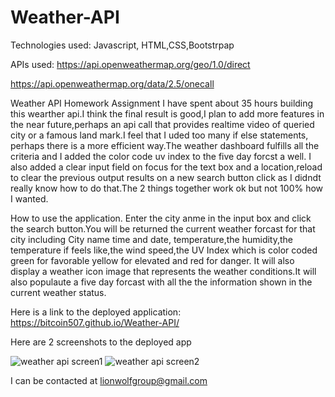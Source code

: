 # Weather-API

Technologies used: Javascript, HTML,CSS,Bootstrpap

APIs used: https://api.openweathermap.org/geo/1.0/direct

https://api.openweathermap.org/data/2.5/onecall

Weather API Homework Assignment
I have spent about 35 hours building this wearther api.I think the final result is good,I plan to add more features in the near future,perhaps an api call that provides realtime video of queried city or a famous land mark.I feel that I uded too many if else statements, perhaps there is a more efficient way.The weather dashboard fulfills all the criteria and I added the color code uv index to the five day forcst a well.  I also added a clear input field on focus for the text box and a location,reload to clear the previous output results on a new search button click as I didndt really know how to do that.The 2 things together work ok but not 100% how I wanted.

How to use the application. Enter the city anme in the input box and click the search button.You will be returned the current weather forcast for that city including City name time and date, temperature,the humidity,the temperature if feels like,the wind speed,the UV Index which is color coded green for favorable yellow for elevated and red for danger. It will also display a weather icon image that represents the weather conditions.It will also populaute a five day forcast with all the the information shown in the current weather status.

Here is a link to the deployed application: https://bitcoin507.github.io/Weather-API/

Here are 2 screenshots to the deployed app


![weather api screen1](https://user-images.githubusercontent.com/39675578/172662529-cea0f309-4da1-4b99-a9c5-698d41fa017b.png)
![weather api screen2](https://user-images.githubusercontent.com/39675578/172662542-85caf9e1-18bf-42c3-9c52-df4e427cfd61.png)

I can be contacted at lionwolfgroup@gmail.com
